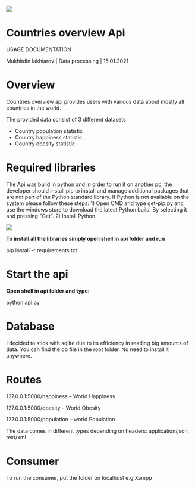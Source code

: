 ![](RackMultipart20210721-4-1klnj6x_html_944cbfafc4fdd58f.jpg)

# Countries overview Api

USAGE DOCUMENTATION

Mukhitdin Iakhiarov | Data processing | 15.01.2021

# Overview

Countries overview api provides users with various data about mostly all countries in the world.

The provided data consist of 3 different datasets

- Country population statistic
- Country happiness statistic
- Country obesity statistic

# Required libraries

The Api was build in python and in order to run it on another pc, the developer should install pip to install and manage additional packages that are not part of the Python standard library. If Python is not available on the system please follow these steps: 1) Open CMD and type get-pip.py and use the windows store to download the latest Python build. By selecting it and pressing &quot;Get&quot;. 2) Install Python.

![](RackMultipart20210721-4-1klnj6x_html_fd3ab0b8bdb4b791.png)

**To install all the libraries simply open shell in api folder and run**

pip install -r requirements.txt

# Start the api

**Open shell in api folder and type:**

python api.py

# Database

I decided to stick with sqlite due to its efficiency in reading big amounts of data. You can find the db file in the root folder. No need to install it anywhere.

# Routes

127.0.0.1:5000/happiness – World Happiness

127.0.0.1:5000/obesity – World Obesity

127.0.0.1:5000/population – world Population

The data comes in different types depending on headers: application/json, text/xml

# Consumer

To run the consumer, put the folder on localhost e.g Xampp